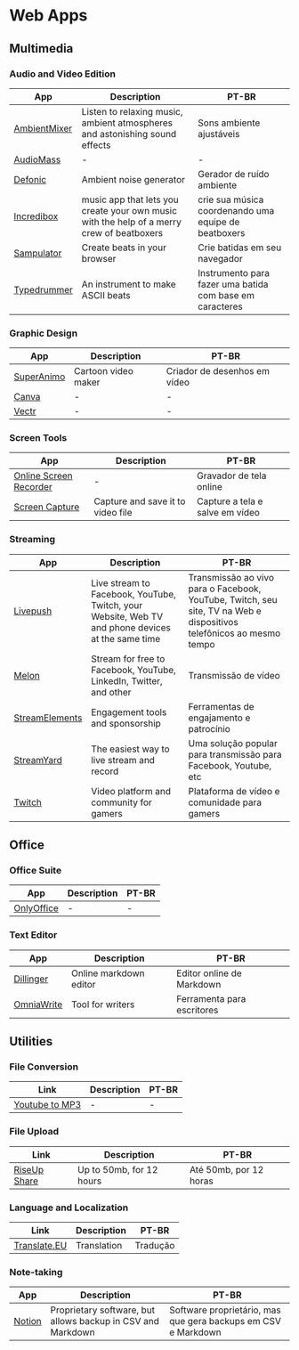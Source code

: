 # Web Apps

## Multimedia

### Audio and Video Edition

| App | Description | PT-BR |
|-|-|-|
| [AmbientMixer](https://www.ambient-mixer.com) | Listen to relaxing music, ambient atmospheres and astonishing sound effects | Sons ambiente ajustáveis |
| [AudioMass](https://audiomass.co) | - | - |
| [Defonic](https://defonic.com) | Ambient noise generator | Gerador de ruído ambiente |
| [Incredibox](https://www.incredibox.com) | music app that lets you create your own music with the help of a merry crew of beatboxers | crie sua música coordenando uma equipe de beatboxers |
| [Sampulator](http://sampulator.com) | Create beats in your browser | Crie batidas em seu navegador |
| [Typedrummer](http://typedrummer.com) | An instrument to make ASCII beats | Instrumento para fazer uma batida com base em caracteres |

### Graphic Design

| App | Description | PT-BR |
|-|-|-|
| [SuperAnimo](https://www.superanimo.com/) | Cartoon video maker | Criador de desenhos em vídeo |
| [Canva](https://www.canva.com) | - | - |
| [Vectr](https://vectr.com/design/) | - | - |

### Screen Tools

| App | Description | PT-BR |
|-|-|-|
| [Online Screen Recorder](https://pt.itopvpn.com/online-screen-recorder#/recorder) | - | Gravador de tela online |
| [Screen Capture](https://imclient.herokuapp.com/screencapture/) | Capture and save it to video file | Capture a tela e salve em vídeo |

### Streaming

| App | Description | PT-BR |
|-|-|-|
| [Livepush](https://livepush.io) | Live stream to Facebook, YouTube, Twitch, your Website, Web TV and phone devices at the same time | Transmissão ao vivo para o Facebook, YouTube, Twitch, seu site, TV na Web e dispositivos telefônicos ao mesmo tempo |
| [Melon](https://melonapp.com) | Stream for free to Facebook, YouTube, LinkedIn, Twitter, and other | Transmissão de vídeo |
| [StreamElements](https://streamelements.com/) | Engagement tools and sponsorship | Ferramentas de engajamento e patrocínio |
| [StreamYard](https://streamyard.com) | The easiest way to live stream and record | Uma solução popular para transmissão para Facebook, Youtube, etc |
| [Twitch](https://www.twitch.tv) | Video platform and community for gamers | Plataforma de vídeo e comunidade para gamers |

## Office

### Office Suite

| App | Description | PT-BR |
|-|-|-|
| [OnlyOffice](https://personal.onlyoffice.com/) | - | - |

### Text Editor

| App | Description | PT-BR |
|-|-|-|
| [Dillinger](https://dillinger.io) | Online markdown editor | Editor online de Markdown |
| [OmniaWrite](https://app.omniawrite.com/) | Tool for writers | Ferramenta para escritores |

## Utilities

### File Conversion

| Link | Description | PT-BR |
|-|-|-|
| [Youtube to MP3](https://yt1s.com/en423/youtube-to-mp3) | - | - |

### File Upload

| Link | Description | PT-BR |
|-|-|-|
| [RiseUp Share](https://share.riseup.net) | Up to 50mb, for 12 hours | Até 50mb, por 12 horas |

### Language and Localization

| Link | Description | PT-BR |
|-|-|-|
| [Translate.EU](https://www.translate.eu) | Translation | Tradução |

### Note-taking

| App | Description | PT-BR |
|-|-|-|
| [Notion](https://www.notion.so/) | Proprietary software, but allows backup in CSV and Markdown | Software proprietário, mas que gera backups em CSV e Markdown |
